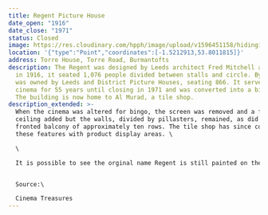 ```yaml
---
title: Regent Picture House
date_open: "1916"
date_close: "1971"
status: Closed
image: https://res.cloudinary.com/hpph/image/upload/v1596451158/hidinginplainsight/regentcinema.svg
location: '{"type":"Point","coordinates":[-1.5212913,53.8011815]}'
address: Torre House, Torre Road, Burmantofts
description: The Regent was designed by Leeds architect Fred Mitchell and opened
  in 1916, it seated 1,076 people divided between stalls and circle. By 1943 it
  was owned by Leeds and District Picture Houses, seating 866. It served as a
  cinema for 55 years until closing in 1971 and was converted into a bingo hall.
  The building is now home to Al Murad, a tile shop.
description_extended: >-
  When the cinema was altered for bingo, the screen was removed and a false
  ceiling added but the walls, divided by pillasters, remained, as did a flat
  fronted balcony of approximately ten rows. The tile shop has since covered up
  these features with product display areas. \

  \

  It is possible to see the orginal name Regent is still painted on the roof, apparently this was done for a publicity stunt in the 1930s. A plane flew over the cinema and did a leaflet drop advertising the cinema. The roof was painted so that the pilot of the plane could find it!


  Source:\

  Cinema Treasures
---
```

